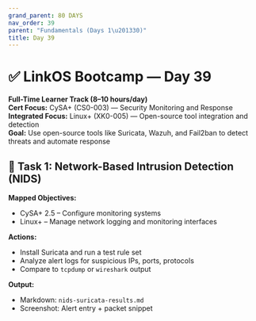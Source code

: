 ```yaml
---
grand_parent: 80 DAYS
nav_order: 39
parent: "Fundamentals (Days 1\u201330)"
title: Day 39
---
```

# ✅ LinkOS Bootcamp — Day 39

**Full-Time Learner Track (8–10 hours/day)**  
**Cert Focus:** CySA+ (CS0-003) — Security Monitoring and Response  
**Integrated Focus:** Linux+ (XK0-005) — Open-source tool integration and detection  
**Goal:** Use open-source tools like Suricata, Wazuh, and Fail2ban to detect threats and automate response



## 🧠 Task 1: Network-Based Intrusion Detection (NIDS)

**Mapped Objectives:**  
- CySA+ 2.5 – Configure monitoring systems  
- Linux+ – Manage network logging and monitoring interfaces

**Actions:**  
- Install Suricata and run a test rule set  
- Analyze alert logs for suspicious IPs, ports, protocols  
- Compare to `tcpdump` or `wireshark` output

**Output:**  
- Markdown: `nids-suricata-results.md`  
- Screenshot: Alert entry + packet snippet


